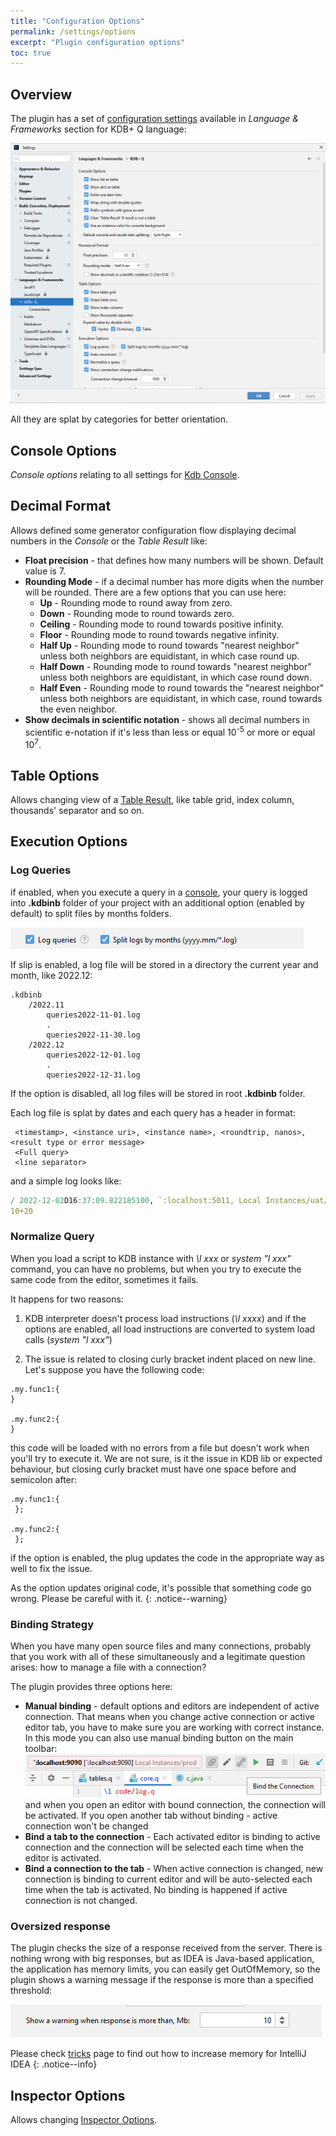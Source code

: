 ```yaml
---
title: "Configuration Options"
permalink: /settings/options
excerpt: "Plugin configuration options"
toc: true
---
```


## Overview

The plugin has a set of [configuration settings](https://www.jetbrains.com/help/idea/settings-preferences-dialog.html)
available in _Language & Frameworks_ section for KDB+ Q language:

![optionsMain](/assets/images/settings/options/optionsMain.png)

All they are splat by categories for better orientation.

## Console Options

_Console options_ relating to all settings for [Kdb Console](/features/console).

## Decimal Format

Allows defined some generator configuration flow displaying decimal numbers in the _Console_ or the _Table Result_ like:

- **Float precision** - that defines how many numbers will be shown. Default value is 7.
- **Rounding Mode** - if a decimal number has more digits when the number will be rounded. There are a few options that
  you can use here:
    - **Up** - Rounding mode to round away from zero.
    - **Down** - Rounding mode to round towards zero.
    - **Ceiling** - Rounding mode to round towards positive infinity.
    - **Floor** - Rounding mode to round towards negative infinity.
    - **Half Up** - Rounding mode to round towards "nearest neighbor" unless both neighbors are equidistant, in which
      case round up.
    - **Half Down** - Rounding mode to round towards "nearest neighbor" unless both neighbors are equidistant, in which
      case round down.
    - **Half Even** - Rounding mode to round towards the "nearest neighbor" unless both neighbors are equidistant, in
      which case, round towards the even neighbor.
- **Show decimals in scientific notation** - shows all decimal numbers in scientific e-notation if it's less than less
  or equal 10<sup>-5</sup> or more or equal 10<sup>7</sup>.

## Table Options

Allows changing view of a [Table Result](/features/tables), like table grid, index column, thousands' separator and so on.

## Execution Options

### Log Queries

if enabled, when you execute a query in a [console](/features/console), your query is logged into **.kdbinb** folder of
your project with an additional option (enabled by default) to split files by months folders.

![optionsLogQuery](/assets/images/settings/options/optionsLogQuery.png)

If slip is enabled, a log file will be stored in a directory the current year and month, like 2022.12:

~~~
.kdbinb
    /2022.11
        queries2022-11-01.log
        .
        queries2022-11-30.log
    /2022.12    
        queries2022-12-01.log
        .
        queries2022-12-31.log
~~~

If the option is disabled, all log files will be stored in root **.kdbinb** folder.

Each log file is splat by dates and each query has a header in format:

~~~
 <timestamp>, <instance uri>, <instance name>, <roundtrip, nanos>, <result type or error message>
 <Full query>
 <line separator>
~~~

and a simple log looks like:

~~~ q 
/ 2022-12-02D16:37:09.822185100, `:localhost:5011, Local Instances/uat/RDB, 13662400, long
10+20
~~~

### Normalize Query

When you load a script to KDB instance with _\l xxx_ or _system "l xxx"_ command, you can have no problems, but when you
try to execute the same code from the editor, sometimes it fails.

It happens for two reasons:

1. KDB interpreter doesn't process load instructions (_\l xxxx_) and if the options are enabled, all load instructions
   are
   converted to system load calls (_system "l xxx"_)

2. The issue is related to closing curly bracket indent placed on new line. Let's suppose you have the following code:

~~~
.my.func1:{
}

.my.func2:{
}
~~~

this code will be loaded with no errors from a file but doesn't work when you'll try to execute it. We are not sure, is
it the issue in KDB lib or expected behaviour, but closing curly bracket must have one space before and semicolon after:

~~~
.my.func1:{
 };

.my.func2:{
 };
~~~

if the option is enabled, the plug updates the code in the appropriate way as well to fix the issue.

As the option updates original code, it's possible that something code go wrong. Please be careful with it.
{: .notice--warning}

### Binding Strategy

When you have many open source files and many connections, probably that you work with all of these simultaneously and a
legitimate question arises: how to manage a file with a connection?

The plugin provides three options here:

- **Manual binding** - default options and editors are independent of active connection. That means when you change
  active connection or active editor tab, you have to make sure you are working with correct instance. In this mode you
  can also use manual binding button on the main toolbar:<br>
  ![optionsBindConnection](/assets/images/settings/options/optionsBindConnection.png)<br>
  and when you open an editor with bound connection, the connection will be activated. If you open another tab without
  binding - active connection won't be changed
- **Bind a tab to the connection** - Each activated editor is binding to active connection and the connection will be
  selected each time when the editor is activated.
- **Bind a connection to the tab** - When active connection is changed, new connection is binding to current editor and
  will be auto-selected each time when the tab is activated. No binding is happened if active connection is not changed.

### Oversized response

The plugin checks the size of a response received from the server. There is nothing wrong with big responses, but as
IDEA
is Java-based application, the application has memory limits, you can easily get OutOfMemory, so the plugin shows a
warning message if the response is more than a specified threshold:

![optionsOversizedResponse](/assets/images/settings/options/optionsOversizedResponse.png)

Please check [tricks](/tricks#memory) page to find out how to increase memory for IntelliJ IDEA
{: .notice--info}

## Inspector Options

Allows changing [Inspector Options](/features/inspector).